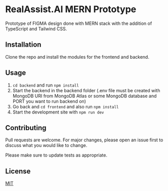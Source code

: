 # RealAssist.AI MERN Prototype

Prototype of FIGMA design done with MERN stack with the addition of TypeScript and Tailwind CSS.

## Installation
Clone the repo and install the modules for the frontend and backend.

## Usage

1. `cd backend` and run `npm install`
2. Start the backend in the backend folder (.env file must be created with MongoDB URI from MongoDB Atlas or some MongoDB database and PORT you want to run backend on)
3. Go back and `cd frontend` and also run `npm install`
4. Start the development site with `npm run dev`

## Contributing

Pull requests are welcome. For major changes, please open an issue first
to discuss what you would like to change.

Please make sure to update tests as appropriate.

## License

[MIT](https://choosealicense.com/licenses/mit/)